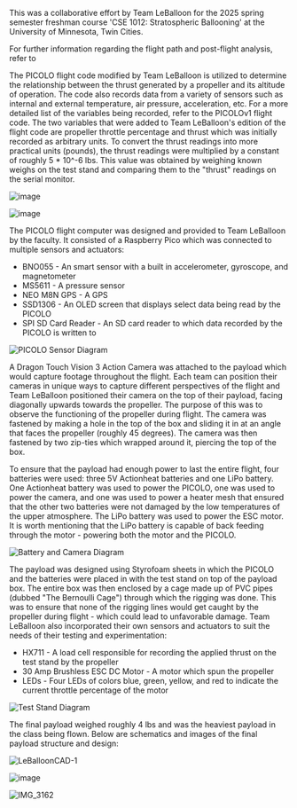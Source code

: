 This was a collaborative effort by Team LeBalloon for the 2025 spring semester freshman course 'CSE 1012: Stratospheric Ballooning' at the University of Minnesota, Twin Cities.

For further information regarding the flight path and post-flight analysis, refer to

The PICOLO flight code modified by Team LeBalloon is utilized to determine the relationship between the thrust generated by a propeller and its altitude of operation. The code also records data from a variety of sensors such as internal and external temperature, air pressure, acceleration, etc. For a more detailed list of the variables being recorded, refer to the PICOLOv1 flight code. The two variables that were added to Team LeBalloon's edition of the flight code are propeller throttle percentage and thrust which was initially recorded as arbitrary units. To convert the thrust readings into more practical units (pounds), the thrust readings were multiplied by a constant of roughly 5 * 10^-6 lbs. This value was obtained by weighing known weighs on the test stand and comparing them to the "thrust" readings on the serial monitor. 

![image](https://github.com/user-attachments/assets/7c1f4631-37f5-41c2-a6be-69033b0c6337)

![image](https://github.com/user-attachments/assets/5b66e14f-e95b-4045-a780-2cb21958e83d)

The PICOLO flight computer was designed and provided to Team LeBalloon by the faculty. It consisted of a Raspberry Pico which was connected to multiple sensors and actuators:
 - BNO055 - An smart sensor with a built in accelerometer, gyroscope, and magnetometer
 - MS5611 - A pressure sensor
 - NEO M8N GPS - A GPS
 - SSD1306 - An OLED screen that displays select data being read by the PICOLO
 - SPI SD Card Reader - An SD card reader to which data recorded by the PICOLO is written to

![PICOLO Sensor Diagram](https://github.com/user-attachments/assets/6a60a242-7f10-47c2-ad34-499be4a8ed54)

A Dragon Touch Vision 3 Action Camera was attached to the payload which would capture footage throughout the flight. Each team can position their cameras in unique ways to capture different perspectives of the flight and Team LeBalloon positioned their camera on the top of their payload, facing diagonally upwards towards the propeller. The purpose of this was to observe the functioning of the propeller during flight. The camera was fastened by making a hole in the top of the box and sliding it in at an angle that faces the propeller (roughly 45 degrees). The camera was then fastened by two zip-ties which wrapped around it, piercing the top of the box.

To ensure that the payload had enough power to last the entire flight, four batteries were used: three 5V Actionheat batteries and one LiPo battery. One Actionheat battery was used to power the PICOLO, one was used to power the camera, and one was used to power a heater mesh that ensured that the other two batteries were not damaged by the low temperatures of the upper atmosphere. The LiPo battery was used to power the ESC motor. It is worth mentioning that the LiPo battery is capable of back feeding through the motor - powering both the motor and the PICOLO.

![Battery and Camera Diagram](https://github.com/user-attachments/assets/87ee251f-bde7-4f08-9b72-31dc694846d2)

The payload was designed using Styrofoam sheets in which the PICOLO and the batteries were placed in with the test stand on top of the payload box. The entire box was then enclosed by a cage made up of PVC pipes (dubbed "The Bernoulli Cage") through which the rigging was done. This was to ensure that none of the rigging lines would get caught by the propeller during flight - which could lead to unfavorable damage.
Team LeBalloon also incorporated their own sensors and actuators to suit the needs of their testing and experimentation:
 - HX711 - A load cell responsible for recording the applied thrust on the test stand by the propeller
 - 30 Amp Brushless ESC DC Motor - A motor which spun the propeller
 - LEDs - Four LEDs of colors blue, green, yellow, and red to indicate the current throttle percentage of the motor

![Test Stand Diagram](https://github.com/user-attachments/assets/93cd978f-94a8-4c2c-aaa6-e30dc0a53f29)

The final payload weighed roughly 4 lbs and was the heaviest payload in the class being flown. Below are schematics and images of the final payload structure and design:

![LeBalloonCAD-1](https://github.com/user-attachments/assets/e05a298a-1fb3-4b46-9319-ddda887c5898)

![image](https://github.com/user-attachments/assets/76bc2f1a-347b-4605-91a6-926f22605a4d)

![IMG_3162](https://github.com/user-attachments/assets/fb318ef2-d389-4a71-96bf-b50bc4f0141a)

